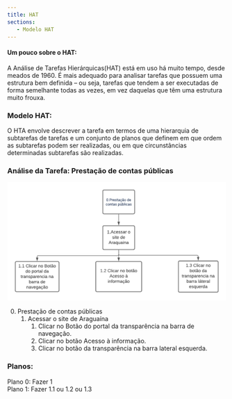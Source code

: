 ```yaml
---
title: HAT
sections:
   - Modelo HAT
---
```


#### Um pouco sobre o HAT: 
A Análise de Tarefas Hierárquicas(HAT) está em uso há muito tempo, desde meados de 1960. É mais adequado para analisar tarefas que possuem uma estrutura bem definida – ou seja, tarefas que tendem a ser executadas de forma semelhante todas as vezes, em vez daquelas que têm uma estrutura muito frouxa.

### Modelo HAT:
O HTA envolve descrever a tarefa em termos de uma hierarquia de subtarefas de tarefas e um conjunto de planos que definem em que ordem as subtarefas podem ser realizadas, ou em que circunstâncias determinadas subtarefas são realizadas. 

### Análise da Tarefa: Prestação de contas públicas

<div class="screenshot-holder" style="display: flex; justify-content: center;">
<a href="assets/images/HTA.png" data-title="Tabela Sobre HTA" data-toggle="lightbox">
<img class="img-responsive" src="assets/images/HTA.png" alt="screenshot" style="width: 100%" />
</a>
<a class="mask" href="assets/images/HTA.png" data-title="Tabela Sobre HTA" data-toggle="lightbox">
<i class="icon fa fa-search-plus"></i>
</a>
</div>

0. Prestação de contas públicas 
    1. Acessar o site de Araguaína 
        1. Clicar no Botão do portal da transparência na barra de navegação. 
        2. Clicar no botão Acesso à informação. 
        3. Clicar no botão da transparência na barra lateral esquerda. 

### Planos:

Plano 0: Fazer 1 <br>
Plano 1: Fazer 1.1 ou 1.2 ou 1.3  